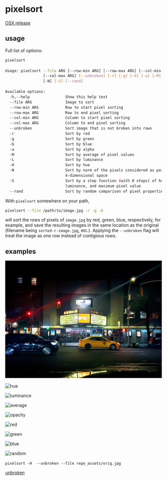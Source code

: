 # pixelsort
[OSX release](https://github.com/quasi-coherent/pixelsort/releases)

## usage
Full list of options:

``` bash
pixelsort

Usage: pixelsort --file ARG [--row-min ARG] [--row-max ARG] [--col-min ARG]
                 [--col-max ARG] [--unbroken] [-r] [-g] [-b] [-a] [-M] [-L] [-H]
                 [-N] [-S] [--rand]

Available options:
  -h,--help                Show this help text
  --file ARG               Image to sort
  --row-min ARG            Row to start pixel sorting
  --row-max ARG            Row to end pixel sorting
  --col-min ARG            Column to start pixel sorting
  --col-max ARG            Column to end pixel sorting
  --unbroken               Sort image that is not broken into rows
  -r                       Sort by red
  -g                       Sort by green
  -b                       Sort by blue
  -a                       Sort by alpha
  -M                       Sort by average of pixel values
  -L                       Sort by luminance
  -H                       Sort by hue
  -N                       Sort by norm of the pixels considered as points in
                           4-dimensional space
  -S                       Sort by a step function (with 8 steps) of hue,
                           luminance, and maximum pixel value
  --rand                   Sort by random comparison of pixel properties
```

With `pixelsort` somewhere on your path,

``` bash
pixelsort --file /path/to/image.jpg -r -g -b
```

will sort the rows of pixels of `image.jpg` by red, green, blue, respectively, for example, and save the resulting images in the same location as the original (filename being `sorted-r-image.jpg`, etc.).  Applying the `--unbroken` flag will treat the image as one row instead of contigious rows.

## examples
![original](repo_assets/orig.jpg)

![hue](repo_assets/sorted-H.jpg)

![luminance](repo_assets/sorted-L.jpg)

![average](repo_assets/sorted-M.jpg)

![opacity](repo_assets/sorted-a.jpg)

![red](repo_assets/sorted-r.jpg)

![green](repo_assets/sorted-g.jpg)

![blue](repo_assets/sorted-b.jpg)

![random](repo_assets/sorted-rand.jpg)

`pixelsort -H  --unbroken --file repo_assets/orig.jpg`

[unbroken](repo_assets/orig-sorted-H.jpg)
